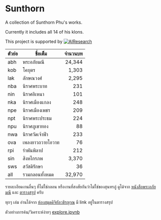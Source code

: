 # Sunthorn
A collection of Sunthorn Phu's works.

Currently it includes all 14 of his klons.

This project is supported by [![AIResearch](https://airesearch.in.th/assets/img/logo/airesearch-logo.svg)](https://airesearch.in.th/)

ตัวย่อ | ชื่อเต็ม |  จำนวนบท
-----|-------|--------:
abh  | พระอภัยมณี | 24,344
kob  | โคบุตร    | 1,303
lak  | ลักษณวงศ์  | 2,295
nba  | นิราศพระบาท | 231
nin  | นิราศอิเหนา  | 101
nka  | นิราศเมืองแกลง | 248
npe  | นิราศเมืองเพชร | 209
npt  | นิราศพระประธม | 224
npu  | นิราศภูเขาทอง  | 88
nwa  | นิราศวัดเจ้าฟ้า  | 233
ova  | เพลงยาวถวายโอวาท| 76
rpi  | รำพันพิลาป   | 212
sin  | สิงหไกรภพ   | 3,370
sws  | สวัสดิรักษา   | 36
all  | รวมกลอนทั้งหมด | 32,970

รายละเอียดงานอื่นๆ ที่ไม่ใช่กลอน หรืองานที่สงสัยกันว่าไม่ใช่ของสุนทรภู่ ดูได้จาก 
[หนังสือพระอภัยมณี](https://vajirayana.org/node/1650) และ 
[ตารางสรุป](https://docs.google.com/spreadsheets/d/1H_rI28YrDefSjTPBZd-Q3w75LkGkswOg51w1MTExin8/edit?usp=sharing) ครับ

ทุกๆ เล่ม อ่านได้จาก [ห้องสมุดดิจิทัลวชิรญาณ](https://vajirayana.org/) มี link อยู่ในตารางสรุป

ตัวอย่างการค้น/วิเคราะห์ง่ายๆ [explore.ipynb](https://colab.fan/korakot/sunthorn/explore.ipynb)
